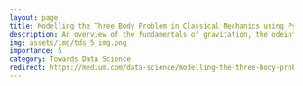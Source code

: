 ```yaml
---
layout: page
title: Modelling the Three Body Problem in Classical Mechanics using Python
description: An overview of the fundamentals of gravitation, the odeint solver in Scipy and 3D plotting in Matplotlib
img: assets/img/tds_5_img.png
importance: 5
category: Towards Data Science
redirect: https://medium.com/data-science/modelling-the-three-body-problem-in-classical-mechanics-using-python-9dc270ad7767
---
```

